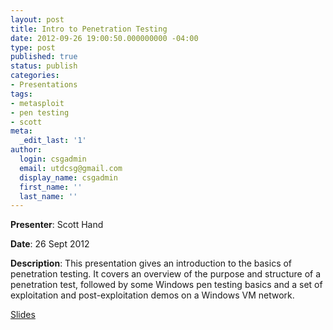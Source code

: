```yaml
---
layout: post
title: Intro to Penetration Testing
date: 2012-09-26 19:00:50.000000000 -04:00
type: post
published: true
status: publish
categories:
- Presentations
tags:
- metasploit
- pen testing
- scott
meta:
  _edit_last: '1'
author:
  login: csgadmin
  email: utdcsg@gmail.com
  display_name: csgadmin
  first_name: ''
  last_name: ''
---
```


**Presenter**: Scott Hand

**Date**: 26 Sept 2012

**Description**: This presentation gives an introduction to the basics of penetration testing. It covers an overview of the purpose and structure of a penetration test, followed by some Windows pen testing basics and a set of exploitation and post-exploitation demos on a Windows VM network.

[Slides](http://csg.utdallas.edu/wp-content/uploads/2012/10/PenetrationTesting.pptx)
